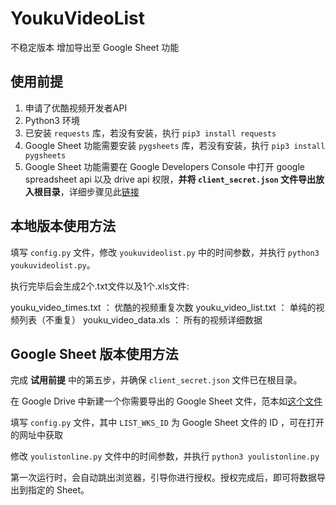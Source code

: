 # YoukuVideoList

不稳定版本
增加导出至 Google Sheet 功能
## 使用前提

1. 申请了优酷视频开发者API
2. Python3 环境
3. 已安装 `requests` 库，若没有安装，执行 `pip3 install requests`
4. Google Sheet 功能需要安装 `pygsheets` 库，若没有安装，执行 `pip3 install pygsheets`
5. Google Sheet 功能需要在 Google Developers Console 中打开 google spreadsheet api 以及 drive api 权限，**并将 `client_secret.json` 文件导出放入根目录**，详细步骤见此[链接](https://pygsheets.readthedocs.io/en/latest/authorizing.html)

## 本地版本使用方法

填写 `config.py` 文件，修改 `youkuvideolist.py` 中的时间参数，并执行 `python3 youkuvideolist.py`。

执行完毕后会生成2个.txt文件以及1个.xls文件:

youku_video_times.txt ： 优酷的视频重复次数
youku_video_list.txt ： 单纯的视频列表（不重复）
youku_video_data.xls ： 所有的视频详细数据

## Google Sheet 版本使用方法

完成 **试用前提** 中的第五步，并确保 `client_secret.json` 文件已在根目录。

在 Google Drive 中新建一个你需要导出的 Google Sheet 文件，范本如[这个文件](https://docs.google.com/spreadsheets/d/1-VX0obPVuCweJPkbTHqOe1c67fuEGf1qwBz4E9BwNn4/edit?usp=sharing)

填写 `config.py` 文件，其中 `LIST_WKS_ID` 为 Google Sheet 文件的 ID ，可在打开的网址中获取

修改 `youlistonline.py` 文件中的时间参数，并执行 `python3 youlistonline.py`

第一次运行时，会自动跳出浏览器，引导你进行授权。授权完成后，即可将数据导出到指定的 Sheet。